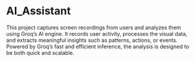 # AI_Assistant
This project captures screen recordings from users and analyzes them using Groq’s AI engine. It records user activity, processes the visual data, and extracts meaningful insights such as patterns, actions, or events. Powered by Groq’s fast and efficient inference, the analysis is designed to be both quick and scalable.
